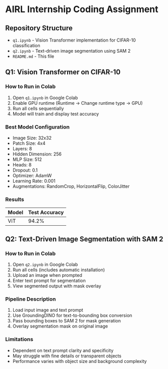 # AIRL Internship Coding Assignment

## Repository Structure
- `q1.ipynb` - Vision Transformer implementation for CIFAR-10 classification
- `q2.ipynb` - Text-driven image segmentation using SAM 2
- `README.md` - This file

## Q1: Vision Transformer on CIFAR-10

### How to Run in Colab
1. Open `q1.ipynb` in Google Colab
2. Enable GPU runtime (Runtime → Change runtime type → GPU)
3. Run all cells sequentially
4. Model will train and display test accuracy

### Best Model Configuration
- Image Size: 32x32
- Patch Size: 4x4
- Layers: 8
- Hidden Dimension: 256
- MLP Size: 512
- Heads: 8
- Dropout: 0.1
- Optimizer: AdamW
- Learning Rate: 0.001
- Augmentations: RandomCrop, HorizontalFlip, ColorJitter

### Results
| Model | Test Accuracy |
|-------|---------------|
| ViT   |     94.2%     |

## Q2: Text-Driven Image Segmentation with SAM 2

### How to Run in Colab
1. Open `q2.ipynb` in Google Colab
2. Run all cells (includes automatic installation)
3. Upload an image when prompted
4. Enter text prompt for segmentation
5. View segmented output with mask overlay

### Pipeline Description
1. Load input image and text prompt
2. Use GroundingDINO for text-to-bounding box conversion
3. Pass bounding boxes to SAM 2 for mask generation
4. Overlay segmentation mask on original image

### Limitations
- Dependent on text prompt clarity and specificity
- May struggle with fine details or transparent objects
- Performance varies with object size and background complexity
